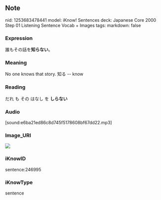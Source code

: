 ## Note
nid: 1253683478441
model: iKnow! Sentences
deck: Japanese Core 2000 Step 01 Listening Sentence Vocab + Images
tags: 
markdown: false

### Expression
<!DOCTYPE html>
<title></title>
誰もその話を<b>知らない</b>。



### Meaning
No one knows that story.
知る -- know

### Reading
<!DOCTYPE html>
<title></title>
だれ も その はなし を <b>しらない</b>



### Audio
[sound:e6ba21ed86c8d745f5178608bf67dd22.mp3]

### Image_URI
<!DOCTYPE html>
<title></title>
<img src="fd50aece8dbb53338bde34fa725a96eb.jpg">



### iKnowID
sentence:246995

### iKnowType
sentence
